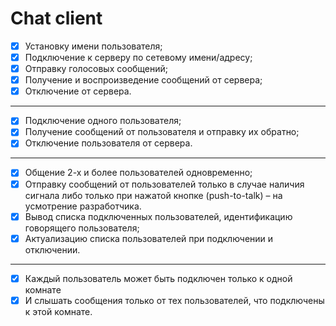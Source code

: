 # Chat client

- [x] Установку имени пользователя;
- [x] Подключение к серверу по сетевому имени/адресу;
- [x] Отправку голосовых сообщений;
- [x] Получение и воспроизведение сообщений от сервера;
- [x] Отключение от сервера.
---
- [x] Подключение одного пользователя;
- [x] Получение сообщений от пользователя и отправку их обратно;
- [x] Отключение пользователя от сервера.
---
- [x] Общение 2-х и более пользователей одновременно;
- [x] Отправку сообщений от пользователей только в случае наличия сигнала либо только при нажатой
  кнопке (push-to-talk) – на усмотрение разработчика.
- [x] Вывод списка подключенных пользователей, идентификацию говорящего пользователя;
- [x] Актуализацию списка пользователей при подключении и отключении.
---
- [x] Каждый пользователь может быть подключен только к одной комнате
- [x] И слышать сообщения только от тех пользователей, что подключены к этой комнате.
